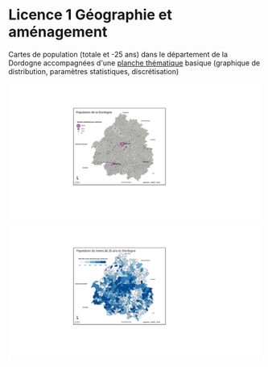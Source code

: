 # Licence 1 Géographie et aménagement

Cartes de population (totale et -25 ans) dans le département de la Dordogne accompagnées d'une [planche thématique](cartostat_planche_thematique.pdf) basique (graphique de distribution, paramètres statistiques, discrétisation)

<img src="cartostat_carte_pop_totale_dordogne.svg" alt="Carte représentant la population totale de la Dordogne" width="500px">

<img src="cartostat_carte_pop_jeune_dordogne.svg" alt="Carte représentant la population de - de 25 ans de la Dordogne" width="500px">

